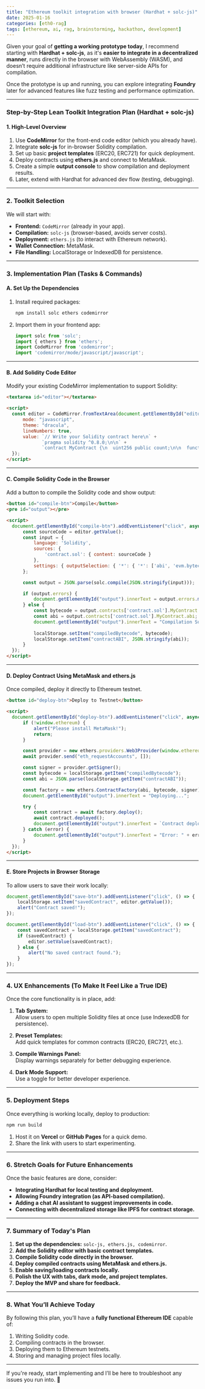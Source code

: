 ```yaml
---
title: "Ethereum toolkit integration with browser (Hardhat + solc-js)"
date: 2025-01-16
categories: [eth0-rag]
tags: [ethereum, ai, rag, brainstorming, hackathon, development]
---
```


Given your goal of **getting a working prototype today**, I recommend starting with **Hardhat + solc-js**, as it's **easier to integrate in a decentralized manner**, runs directly in the browser with WebAssembly (WASM), and doesn’t require additional infrastructure like server-side APIs for compilation.

Once the prototype is up and running, you can explore integrating **Foundry** later for advanced features like fuzz testing and performance optimization.

---

### **Step-by-Step Lean Toolkit Integration Plan (Hardhat + solc-js)**

#### **1. High-Level Overview**
1. Use **CodeMirror** for the front-end code editor (which you already have).
2. Integrate **solc-js** for in-browser Solidity compilation.
3. Set up basic **project templates** (ERC20, ERC721) for quick deployment.
4. Deploy contracts using **ethers.js** and connect to MetaMask.
5. Create a simple **output console** to show compilation and deployment results.
6. Later, extend with Hardhat for advanced dev flow (testing, debugging).

---

### **2. Toolkit Selection**
We will start with:

- **Frontend:** `CodeMirror` (already in your app).
- **Compilation:** `solc-js` (browser-based, avoids server costs).
- **Deployment:** `ethers.js` (to interact with Ethereum network).
- **Wallet Connection:** MetaMask.
- **File Handling:** LocalStorage or IndexedDB for persistence.

---

### **3. Implementation Plan (Tasks & Commands)**

#### **A. Set Up the Dependencies**
1. Install required packages:
   ```bash
   npm install solc ethers codemirror
   ```

2. Import them in your frontend app:
   ```javascript
   import solc from 'solc';
   import { ethers } from 'ethers';
   import CodeMirror from 'codemirror';
   import 'codemirror/mode/javascript/javascript';
   ```

---

#### **B. Add Solidity Code Editor**
Modify your existing CodeMirror implementation to support Solidity:

```html
<textarea id="editor"></textarea>

<script>
  const editor = CodeMirror.fromTextArea(document.getElementById("editor"), {
      mode: "javascript",
      theme: "dracula",
      lineNumbers: true,
      value: `// Write your Solidity contract here\n` +
             `pragma solidity ^0.8.0;\n\n` +
             `contract MyContract {\n  uint256 public count;\n\n  function increment() public {\n    count++;\n  }\n}`,
  });
</script>
```

---

#### **C. Compile Solidity Code in the Browser**
Add a button to compile the Solidity code and show output:

```html
<button id="compile-btn">Compile</button>
<pre id="output"></pre>

<script>
  document.getElementById("compile-btn").addEventListener("click", async () => {
      const sourceCode = editor.getValue();
      const input = {
          language: 'Solidity',
          sources: {
              'contract.sol': { content: sourceCode }
          },
          settings: { outputSelection: { '*': { '*': ['abi', 'evm.bytecode'] } } }
      };

      const output = JSON.parse(solc.compile(JSON.stringify(input)));

      if (output.errors) {
          document.getElementById("output").innerText = output.errors.map(err => err.formattedMessage).join("\n");
      } else {
          const bytecode = output.contracts['contract.sol'].MyContract.evm.bytecode.object;
          const abi = output.contracts['contract.sol'].MyContract.abi;
          document.getElementById("output").innerText = "Compilation Successful! \n\n" + JSON.stringify(abi, null, 2);
          
          localStorage.setItem("compiledBytecode", bytecode);
          localStorage.setItem("contractABI", JSON.stringify(abi));
      }
  });
</script>
```

---

#### **D. Deploy Contract Using MetaMask and ethers.js**
Once compiled, deploy it directly to Ethereum testnet.

```html
<button id="deploy-btn">Deploy to Testnet</button>

<script>
  document.getElementById("deploy-btn").addEventListener("click", async () => {
      if (!window.ethereum) {
          alert("Please install MetaMask!");
          return;
      }

      const provider = new ethers.providers.Web3Provider(window.ethereum);
      await provider.send("eth_requestAccounts", []);

      const signer = provider.getSigner();
      const bytecode = localStorage.getItem("compiledBytecode");
      const abi = JSON.parse(localStorage.getItem("contractABI"));

      const factory = new ethers.ContractFactory(abi, bytecode, signer);
      document.getElementById("output").innerText = "Deploying...";

      try {
          const contract = await factory.deploy();
          await contract.deployed();
          document.getElementById("output").innerText = `Contract deployed at: ${contract.address}`;
      } catch (error) {
          document.getElementById("output").innerText = "Error: " + error.message;
      }
  });
</script>
```

---

#### **E. Store Projects in Browser Storage**
To allow users to save their work locally:

```javascript
document.getElementById("save-btn").addEventListener("click", () => {
    localStorage.setItem("savedContract", editor.getValue());
    alert("Contract saved!");
});

document.getElementById("load-btn").addEventListener("click", () => {
    const savedContract = localStorage.getItem("savedContract");
    if (savedContract) {
        editor.setValue(savedContract);
    } else {
        alert("No saved contract found.");
    }
});
```

---

### **4. UX Enhancements (To Make It Feel Like a True IDE)**
Once the core functionality is in place, add:

1. **Tab System:**  
   Allow users to open multiple Solidity files at once (use IndexedDB for persistence).

2. **Preset Templates:**  
   Add quick templates for common contracts (ERC20, ERC721, etc.).

3. **Compile Warnings Panel:**  
   Display warnings separately for better debugging experience.

4. **Dark Mode Support:**  
   Use a toggle for better developer experience.

---

### **5. Deployment Steps**
Once everything is working locally, deploy to production:

```bash
npm run build
```

1. Host it on **Vercel** or **GitHub Pages** for a quick demo.
2. Share the link with users to start experimenting.

---

### **6. Stretch Goals for Future Enhancements**
Once the basic features are done, consider:

- **Integrating Hardhat for local testing and deployment.**
- **Allowing Foundry integration (as API-based compilation).**
- **Adding a chat AI assistant to suggest improvements in code.**
- **Connecting with decentralized storage like IPFS for contract storage.**

---

### **7. Summary of Today's Plan**

1. **Set up the dependencies:** `solc-js, ethers.js, codemirror`.
2. **Add the Solidity editor with basic contract templates.**
3. **Compile Solidity code directly in the browser.**
4. **Deploy compiled contracts using MetaMask and ethers.js.**
5. **Enable saving/loading contracts locally.**
6. **Polish the UX with tabs, dark mode, and project templates.**
7. **Deploy the MVP and share for feedback.**

---

### **8. What You’ll Achieve Today**
By following this plan, you’ll have a **fully functional Ethereum IDE** capable of:

1. Writing Solidity code.
2. Compiling contracts in the browser.
3. Deploying them to Ethereum testnets.
4. Storing and managing project files locally.

---

If you're ready, start implementing and I’ll be here to troubleshoot any issues you run into. 🚀